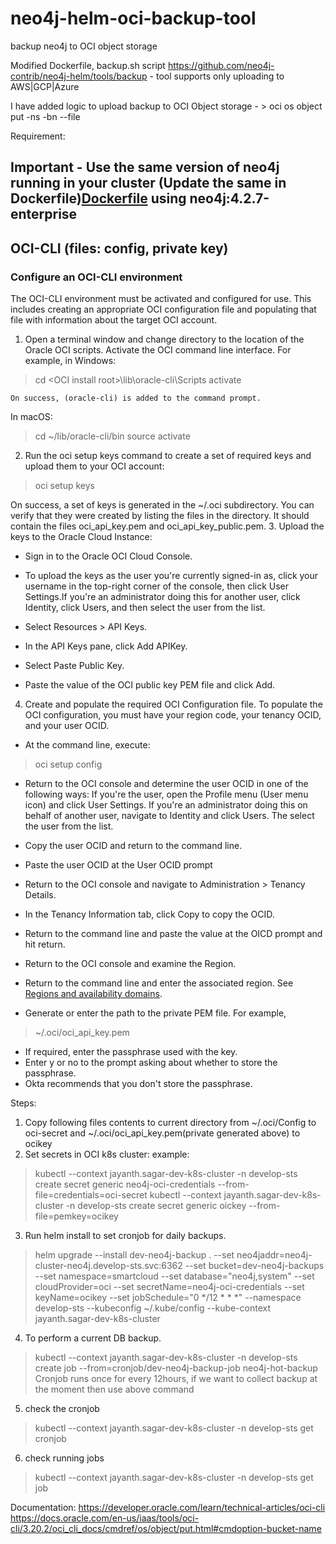 # neo4j-helm-oci-backup-tool
backup neo4j to OCI object storage

Modified Dockerfile, backup.sh script
https://github.com/neo4j-contrib/neo4j-helm/tools/backup - tool supports only uploading to AWS|GCP|Azure

I have added logic to upload backup to OCI Object storage - > oci os object put -ns <namespace> -bn <bucketName> --file <fileName> 

Requirement:
## Important - Use the same version of neo4j running in your cluster (Update the same in Dockerfile)[Dockerfile](Dockerfile) using neo4j:4.2.7-enterprise
## OCI-CLI (files: config, private key)
 ### Configure an OCI-CLI environment
The OCI-CLI environment must be activated and configured for use. This includes creating an appropriate OCI configuration file and populating that file with information about the target OCI account.

1. Open a terminal window and change directory to the location of the Oracle OCI scripts. Activate the OCI command line interface.
For example, in Windows:

> cd \<OCI install root>\lib\oracle-cli\Scripts
activate

	On success, (oracle-cli) is added to the command prompt.
In macOS:
> cd ~/lib/oracle-cli/bin
source activate

2. Run the oci setup keys command to create a set of required keys and upload them to your OCI account:
> oci setup keys

On success, a set of keys is generated in the ~/.oci subdirectory. You can verify that they were created by listing the files in the directory. It should contain the files oci_api_key.pem and oci_api_key_public.pem.
3. Upload the keys to the Oracle Cloud Instance:
 - Sign in to the Oracle OCI Cloud Console.
 - To upload the keys as the user you're currently signed-in as, click your username in the top-right corner of the console, then click User Settings.If you're an administrator doing this for another user, click Identity, click Users, and then select the user from the list.

 - Select Resources > API Keys.
 - In the API Keys pane, click Add APIKey.
 - Select Paste Public Key.
 - Paste the value of the OCI public key PEM file and click Add.
4. Create and populate the required OCI Configuration file. To populate the OCI configuration, you must have your region code, your tenancy OCID, and your user OCID.
 - At the command line, execute:
> oci setup config

 - Return to the OCI console and determine the user OCID in one of the following ways:
 If you're the user, open the Profile menu (User menu icon) and click User Settings. 
 If you're an administrator doing this on behalf of another user, navigate to Identity and click Users. The select the user from the list.

 - Copy the user OCID and return to the command line.
 - Paste the user OCID at the User OCID prompt
 - Return to the OCI console and navigate to Administration > Tenancy Details.
 - In the Tenancy Information tab, click Copy to copy the OCID.
 - Return to the command line and paste the value at the OICD prompt and hit return.
 - Return to the OCI console and examine the Region.
 - Return to the command line and enter the associated region. See [Regions and availability domains](https://docs.oracle.com/en-us/iaas/Content/General/Concepts/regions.htm "Regions and availability domains").
 - Generate or enter the path to the private PEM file. For example, 
>~/.oci/oci_api_key.pem
 - If required, enter the passphrase used with the key.
 - Enter y or no to the prompt asking about whether to store the passphrase.
 - Okta recommends that you don't store the passphrase. 

Steps:
1. Copy following files contents to current directory from ~/.oci/Config to oci-secret and ~/.oci/oci_api_key.pem(private generated above) to ocikey
2. Set secrets in OCI k8s cluster:
example: 
> kubectl --context jayanth.sagar-dev-k8s-cluster -n develop-sts create secret generic neo4j-oci-credentials --from-file=credentials=oci-secret
> kubectl --context jayanth.sagar-dev-k8s-cluster -n develop-sts create secret generic oickey --from-file=pemkey=ocikey
3. Run helm install to set cronjob for daily backups.
> helm upgrade --install dev-neo4j-backup . --set neo4jaddr=neo4j-cluster-neo4j.develop-sts.svc:6362 --set bucket=dev-neo4j-backups --set namespace=smartcloud --set database="neo4j\,system" --set cloudProvider=oci --set secretName=neo4j-oci-credentials --set keyName=ocikey --set jobSchedule="0 */12 * * *" --namespace develop-sts  --kubeconfig ~/.kube/config --kube-context jayanth.sagar-dev-k8s-cluster
4. To perform a current DB backup.
> kubectl --context jayanth.sagar-dev-k8s-cluster -n develop-sts create job --from=cronjob/dev-neo4j-backup-job neo4j-hot-backup
Cronjob runs once for every 12hours, if we want to collect backup at the moment then use above command 
5. check the cronjob
> kubectl --context jayanth.sagar-dev-k8s-cluster -n develop-sts get cronjob
6. check running jobs
> kubectl --context jayanth.sagar-dev-k8s-cluster -n develop-sts get job


Documentation:
https://developer.oracle.com/learn/technical-articles/oci-cli
https://docs.oracle.com/en-us/iaas/tools/oci-cli/3.20.2/oci_cli_docs/cmdref/os/object/put.html#cmdoption-bucket-name
